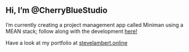 ## Hi, I’m @CherryBlueStudio

I’m currently creating a project management app called Miniman using a MEAN stack; follow along with the development <a href="https://github.com/CherryBlueStudio/Miniman">here!</a>

Have a look at my portfolio at <a href="http://stevelambert.online">stevelambert.online</a>
